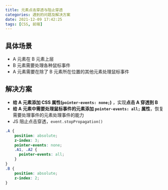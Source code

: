 ```yaml
---
title: 元素点击穿透与阻止穿透
categories: 遇到的问题及解决方案
date: 2021-12-09 17:42:25
tags: [CSS, 前端]
---
```


## 具体场景

- A 元素在 B 元素上层
- B 元素需要处理各种鼠标事件
- A 元素需要在除了 B 元素所在位置的其他元素处理鼠标事件

## 解决方案

- **给 A 元素添加 CSS 属性(`pointer-events: none;`)** ，实现**点击 A 穿透到 B**
- **给 A 元素中需要处理鼠标事件的元素添加 `pointer-events: all;` 属性**，恢复需要处理事件的元素处理事件的能力
- JS 阻止点击穿透，`event.stopPropagation()`

```scss
.A {
    position: absolute;
    z-index: 3;
    pointer-events: none;
    .A1, .A2 {
      pointer-events: all;
    }
}
.B {
    position: absolute;
    z-index: 2;
}
```

